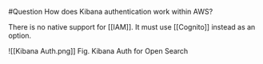 
#Question How does Kibana authentication work within AWS?

There is no native support for [[IAM]]. It must use [[Cognito]] instead as an option.

![[Kibana Auth.png]]
Fig. Kibana Auth for Open Search